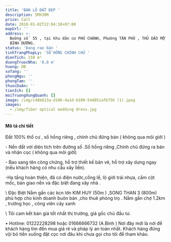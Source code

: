 ```yaml
---
title: 'BÁN LÔ ĐẤT ĐẸP '
description: 5MX30M
price: Call
date: 2018-01-02T22:04:10+07:00
mapUrl: ''
address: >-
  Đường số  55 , tại khu dân cư PHÚ CHÁNH, Phường TÂN PHÚ , THỦ DẦU MỘT , TP MỚI
  BÌNH DƯƠNG.
status: 'Đang rao bán '
tinhTrangPhapLy: 'SỔ HỒNG CHÍNH CHỦ '
dienTich: 150 m²
duongTruocNha: '8,0 m'
huong: DB
soTang: ''
phongNgu: ''
phongTam: ''
thuocDuAn: ''
tienIch: []
moiTruongXungQuanh: []
image: /img/c48b613a-d106-4a1d-b100-54d851afb756 (1).jpeg
images:
  - /img/fiber optical wedding dress.jpg
---
```

#### Mô tả chi tiết

 Đất 100% thổ cư , sổ hồng riêng , chính chủ đứng bán ( không qua môi giới )

\- Nền đất vơí diện tích              trên đường số     .Sổ hồng riêng ,Chính chủ đứng ra bán và nhận cọc ( không qua môi giới)

\- Bao sang tên công chứng, hỗ trợ thiết kế bản vẽ, hỗ trợ xây dựng ngay (nếu khách hàng có nhu cầu xây liền).

\-Hạ tầng hoàn thiện, đã có điện nước,cống lề, lộ giới trải nhựa, cắm cột mốc, bàn giao nền và đặc biệt đang xây nhà . 

\    Đặc Biệt Nằm gần các kcn lớn KIM HUY (50m ) ,SONG THAN 3 (800m) phù hợp cho kinh doanh buôn bán ,cho thuê phòng trọ . Nằm gần chợ 1.2km , trường học , công viên cây xanh

\    Tôi cam kết bán giá tốt nhất thị trường, giá gốc chủ đầu tư.

•	Hotline: 01222228298 hoặc 01666666732 (A.Binh ) Nơi đây mới là nơi để khách hàng tìm đến mua giá rẻ và pháp lý an toàn nhất. Khách hàng đừng vội bỏ tiền xuống đặt cọc nơi đâu khi chưa gọi cho tôi để tham khảo.
